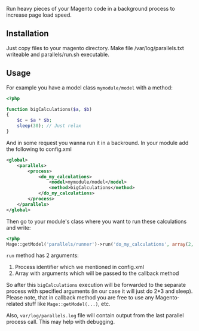 Run heavy pieces of your Magento code in a background process to increase page load speed.


Installation
------------

Just copy files to your magento directory. Make file /var/log/parallels.txt writeable and parallels/run.sh executable.

Usage
-----

For example you have a model class `mymodule/model` with a method:

``````php
<?php

function bigCalculations($a, $b)
{
    $c = $a * $b;
    sleep(30); // Just relax
}
``````

And in some request you wanna run it in a backround. In your module add the following to config.xml

``````xml
<global>
    <parallels>
        <process>
            <do_my_calculations>
                <model>mymodule/model</model>
                <method>bigCalculations</method>
            </do_my_calculations>
        </process>
    </parallels>
</global>
``````

Then go to your module's class where you want to run these calculations and write:

``````php
<?php
Mage::getModel('parallels/runner')->run('do_my_calculations', array(2, 3));
``````

`run` method has 2 arguments:

1.  Process identifier which we mentioned in config.xml
2.  Array with arguments which will be passed to the callback method

So after this `bigCalculations` execution will be forwarded to the separate process with
specified arguments (in our case it will just do 2*3 and sleep). Please note, that in callback method
you are free to use any Magento-related stuff like `Mage::getModel(...)`, etc.

Also, `var/log/parallels.log` file will contain output from the last parallel process call. This may help with debugging.